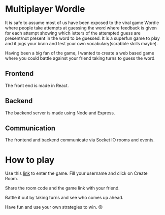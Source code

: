 # Multiplayer Wordle

It is safe to assume most of us have been exposed to the viral game Wordle where people take attempts at guessing the word where feedback is given for each attempt showing which letters of the attempted guess are present/not present in the word to be guessed.
It is a superfun game to play and it jogs your brain and test your own vocabulary(scrabble skills maybe).

Having been a big fan of the game, I wanted to create a web based game where you could battle against your friend taking turns to guess the word.

## Frontend

The front end is made in React.


## Backend

The backend server is made using Node and Express.


## Communication

The frontend and backend communicate via Socket IO rooms and events.



# How to play

Use this [link](multiplayer-wordle-game.onrender.com) to enter the game. Fill your username and click on Create Room.

Share the room code and the game link with your friend.

Battle it out by taking turns and see who comes up ahead.

Have fun and use your own strategies to win. 😜